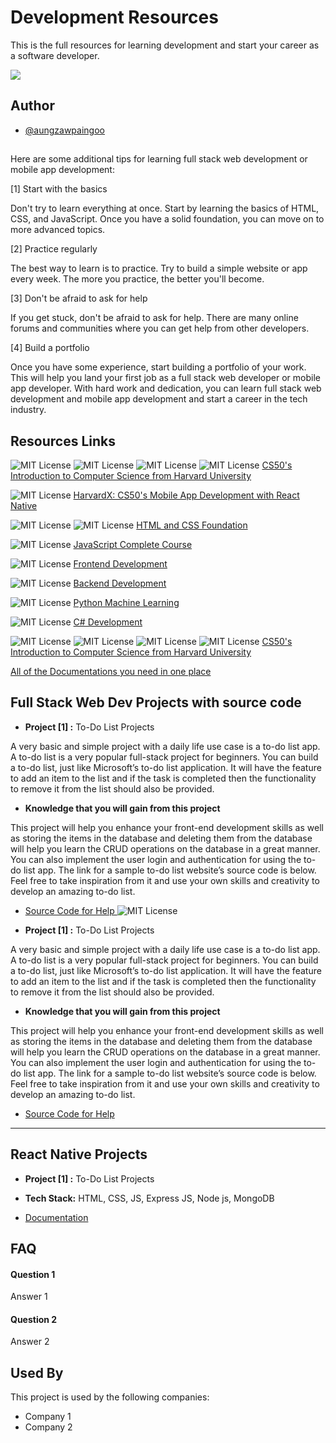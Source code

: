 
# Development Resources

This is the full resources for learning development and start your career as a software developer.

![](http://ForTheBadge.com/images/badges/built-by-developers.svg)



## Author

- [@aungzawpaingoo](https://github.com/aungzawpaingoo)


## <Before you begin/>

Here are some additional tips for learning full stack web development or mobile app development:

[1] Start with the basics

Don't try to learn everything at once. Start by learning the basics of HTML, CSS, and JavaScript. Once you have a solid foundation, you can move on to more advanced topics.


[2] Practice regularly


The best way to learn is to practice. Try to build a simple website or app every week. The more you practice, the better you'll become.


[3] Don't be afraid to ask for help

If you get stuck, don't be afraid to ask for help. There are many online forums and communities where you can get help from other developers.


[4] Build a portfolio

Once you have some experience, start building a portfolio of your work. This will help you land your first job as a full stack web developer or mobile app developer.
With hard work and dedication, you can learn full stack web development and mobile app development and start a career in the tech industry.



## Resources Links
![MIT License](https://img.shields.io/badge/MongoDB-4EA94B?style=for-the-badge&logo=mongodb&logoColor=white) ![MIT License](https://img.shields.io/badge/Express.js-404D59?style=for-the-badge) ![MIT License](https://img.shields.io/badge/React-20232A?style=for-the-badge&logo=react&logoColor=61DAFB) ![MIT License](https://img.shields.io/badge/Node.js-43853D?style=for-the-badge&logo=node.js&logoColor=white)
[CS50's Introduction to Computer Science from Harvard University ](https://www.edx.org/learn/computer-science/harvard-university-cs50-s-introduction-to-computer-science)

![MIT License](https://img.shields.io/badge/React_Native-20232A?style=for-the-badge&logo=react&logoColor=61DAFB) [HarvardX: CS50's Mobile App Development with React Native ](https://www.edx.org/learn/react-native/harvard-university-cs50-s-mobile-app-development-with-react-native)

![MIT License](https://img.shields.io/badge/HTML5-E34F26?style=for-the-badge&logo=html5&logoColor=white) ![MIT License](https://img.shields.io/badge/CSS3-1572B6?style=for-the-badge&logo=css3&logoColor=white) [HTML and CSS Foundation ](https://www.freecodecamp.org/learn/2022/responsive-web-design/)

![MIT License](https://img.shields.io/badge/JavaScript-F7DF1E?style=for-the-badge&logo=javascript&logoColor=black) [JavaScript Complete Course ](https://www.freecodecamp.org/learn/javascript-algorithms-and-data-structures/)

![MIT License](https://img.shields.io/badge/React-20232A?style=for-the-badge&logo=react&logoColor=61DAFB) [Frontend Development ](https://www.freecodecamp.org/learn/front-end-development-libraries/)

![MIT License](https://img.shields.io/badge/Node.js-43853D?style=for-the-badge&logo=node.js&logoColor=white) [ Backend Development ](https://www.freecodecamp.org/learn/back-end-development-and-apis/)

 ![MIT License](https://img.shields.io/badge/Python-14354C?style=for-the-badge&logo=python&logoColor=white) [Python Machine Learning ](https://www.freecodecamp.org/learn/machine-learning-with-python/) 

![MIT License](https://img.shields.io/badge/C%23-239120?style=for-the-badge&logo=c-sharp&logoColor=white) [C# Development ](https://www.freecodecamp.org/learn/foundational-c-sharp-with-microsoft/)

![MIT License](https://img.shields.io/badge/MongoDB-4EA94B?style=for-the-badge&logo=mongodb&logoColor=white) ![MIT License](https://img.shields.io/badge/MongoDB-4EA94B?style=for-the-badge&logo=mongodb&logoColor=white) ![MIT License](https://img.shields.io/badge/MongoDB-4EA94B?style=for-the-badge&logo=mongodb&logoColor=white) ![MIT License](https://img.shields.io/badge/MongoDB-4EA94B?style=for-the-badge&logo=mongodb&logoColor=white)
[CS50's Introduction to Computer Science from Harvard University ](https://www.edx.org/learn/computer-science/harvard-university-cs50-s-introduction-to-computer-science)

[All of the Documentations you need in one place ](https://www.w3schools.com/)





## Full Stack Web Dev Projects with source code


- **Project [1] :** To-Do List Projects

A very basic and simple project with a daily life use case is a to-do list app. A to-do list is a very popular full-stack project for beginners. You can build a to-do list, just like Microsoft’s to-do list application. It will have the feature to add an item to the list and if the task is completed then the functionality to remove it from the list should also be provided.

- **Knowledge that you will gain from this project**
  
This project will help you enhance your front-end development skills as well as storing the items in the database and deleting them from the database will help 
you learn the CRUD operations on the database in a great manner. You can also implement the user login and authentication for using the to-do list app. The 
link for a sample to-do list website’s source code is below. Feel free to take inspiration from it and use your own skills and creativity to develop an amazing 
to-do list.

- [Source Code for Help ](https://github.com/Ayush-Kanduri/FullStack-Todo-List-Application)
  ![MIT License](https://img.shields.io/website-up-down-green-red/http/monip.org.svg)



- **Project [1] :** To-Do List Projects

A very basic and simple project with a daily life use case is a to-do list app. A to-do list is a very popular full-stack project for beginners. You can build a to-do list, just like Microsoft’s to-do list application. It will have the feature to add an item to the list and if the task is completed then the functionality to remove it from the list should also be provided.

- **Knowledge that you will gain from this project**
  
This project will help you enhance your front-end development skills as well as storing the items in the database and deleting them from the database will help 
you learn the CRUD operations on the database in a great manner. You can also implement the user login and authentication for using the to-do list app. The 
link for a sample to-do list website’s source code is below. Feel free to take inspiration from it and use your own skills and creativity to develop an amazing 
to-do list.

- [Source Code for Help ](https://github.com/Ayush-Kanduri/FullStack-Todo-List-Application)


  
------------------------------------------------------------------------------------------------------------------------------------------------------------------

## React Native Projects

- **Project [1] :** To-Do List Projects

- **Tech Stack:** HTML, CSS, JS, Express JS, Node js, MongoDB

- [Documentation](https://github.com/Ayush-Kanduri/FullStack-Todo-List-Application)



## FAQ

#### Question 1

Answer 1

#### Question 2

Answer 2


## Used By

This project is used by the following companies:

- Company 1
- Company 2

